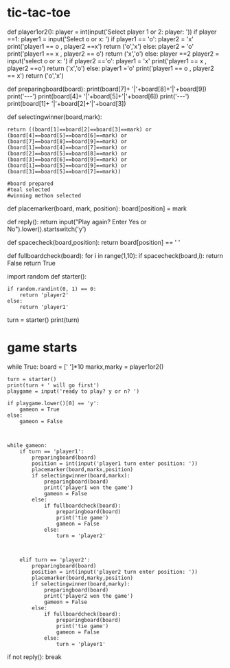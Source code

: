 # tic-tac-toe
def player1or2():
    player = int(input('Select player 1 or 2: player: '))
    if player ==1:
        player1 = input('Select o or x: ')
        if player1 == 'o':
            player2 = 'x'
            print('player1 == o , player2 ==x')
            return ('o','x')
        else:
            player2 = 'o'
            print('player1 == x , player2 == o')
            return ('x','o')
    else:
        player ==2
        player2 = input('select o or x: ')
        if player2 =='o':
            player1 = 'x'
            print('player1 == x , player2 ==o')
            return ('x','o')
        else:
            player1 ='o'
            print('player1 == o , player2 == x')
            return ('o','x')
            
        
        
def preparingboard(board):
    print(board[7]+ '|'+board[8]+'|'+board[9])
    print('---')
    print(board[4]+ '|'+board[5]+'|'+board[6])
    print('---')
    print(board[1]+ '|'+board[2]+'|'+board[3])

    
    
def selectingwinner(board,mark):
    
    return ((board[1]==board[2]==board[3]==mark) or
    (board[4]==board[5]==board[6]==mark) or
    (board[7]==board[8]==board[9]==mark) or
    (board[1]==board[4]==board[7]==mark) or
    (board[2]==board[5]==board[8]==mark) or
    (board[3]==board[6]==board[9]==mark) or
    (board[1]==board[5]==board[9]==mark) or
    (board[3]==board[5]==board[7]==mark))
    
    #board prepared
    #teal selected
    #winning methon selected

    
    
def placemarker(board, mark, position):
    board[position] = mark        
            
    
            
def reply():
    return input("Play again? Enter Yes or No").lower().startswitch('y')

def spacecheck(board,position):
    return board[position] == ' '

def fullboardcheck(board):
    for i in range(1,10):
        if spacecheck(board,i):
            return False
    return True


import random 
def starter():
    
    if random.randint(0, 1) == 0:
        return 'player2'
    else:
        return 'player1'

    
turn = starter()
print(turn)


# game starts



while True:
    board = [' ']*10
    markx,marky = player1or2()
    
     
    turn = starter()
    print(turn + ' will go first')
    playgame = input('ready to play? y or n? ')
    
    if playgame.lower()[0] == 'y':
        gameon = True
    else:
        gameon = False
        
        
        
    while gameon:
        if turn == 'player1':
            preparingboard(board)
            position = int(input('player1 turn enter position: '))
            placemarker(board,markx,position)
            if selectingwinner(board,markx):
                preparingboard(board)
                print('player1 won the game')
                gameon = False
            else:
                if fullboardcheck(board):
                    preparingboard(board)
                    print('tie game')
                    gameon = False
                else:
                    turn = 'player2'
                
                
                
        elif turn == 'player2':
            preparingboard(board)
            position = int(input('player2 turn enter position: '))
            placemarker(board,marky,position)
            if selectingwinner(board,marky):
                preparingboard(board)
                print('player2 won the game')
                gameon = False
            else:
                if fullboardcheck(board):
                    preparingboard(board)
                    print('tie game')
                    gameon = False
                else:
                    turn = 'player1'                
                
                
if not reply():
    break

